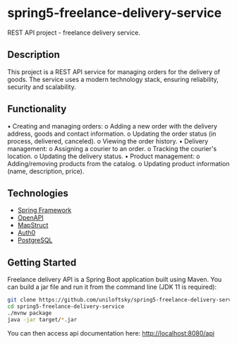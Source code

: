# spring5-freelance-delivery-service
REST API project - freelance delivery service.

## Description
This project is a REST API service for managing orders for the delivery of goods. The service uses a modern technology stack, ensuring reliability, security and scalability. 

## Functionality
• Creating and managing orders: 
o Adding a new order with the delivery address, goods and contact information. 
o Updating the order status (in process, delivered, canceled). 
o Viewing the order history. 
• Delivery management: 
o Assigning a courier to an order. 
o Tracking the courier's location. 
o Updating the delivery status. 
• Product management: 
o Adding/removing products from the catalog. 
o Updating product information (name, description, price).

## Technologies
- [Spring Framework](https://spring.io/) 
- [OpenAPI](https://swagger.io/)
- [MapStruct](https://mapstruct.org/)
- [Auth0](https://auth0.com/)
- [PostgreSQL](https://www.postgresql.org/)


## Getting Started

Freelance delivery API is a Spring Boot application built using Maven. You can build a jar file and run it from the command line (JDK 11 is required):

```bash
git clone https://github.com/uniloftsky/spring5-freelance-delivery-service
cd spring5-freelance-delivery-service
./mvnw package
java -jar target/*.jar
```

You can then access api documentation here: [http://localhost:8080/api](http://localhost:8080/api)
